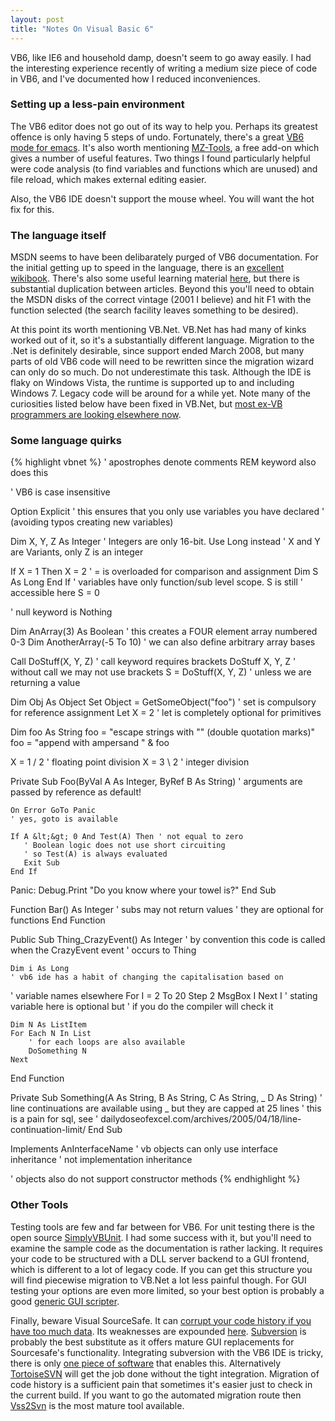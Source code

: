 ```yaml
--- 
layout: post
title: "Notes On Visual Basic 6"
---
```


VB6, like IE6 and household damp, doesn't seem to go away easily. I had the interesting experience recently of writing a medium size piece of code in VB6, and I've documented how I reduced inconveniences.

<h3>Setting up a less-pain environment</h3>

The VB6 editor does not go out of its way to help you. Perhaps its greatest offence is only having 5 steps of undo. Fortunately, there's a great <a href="http://www.emacswiki.org/cgi-bin/wiki/visual-basic-mode.el">VB6 mode for emacs</a>. It's also worth mentioning <a href="http://www.mztools.com/v3/mztools3.aspx">MZ-Tools</a>, a free add-on which gives a number of useful features. Two things I found particularly helpful were code analysis (to find variables and functions which are unused) and file reload, which makes external editing easier.

Also, the VB6 IDE doesn't support the mouse wheel. You will want the <a>hot fix for this</a>.

<h3>The language itself</h3>

MSDN seems to have been delibarately purged of VB6 documentation. For the initial getting up to speed in the language, there is an <a href="http://en.wikibooks.org/wiki/Visual_Basic">excellent wikibook</a>. There's also some useful learning material <a href="http://www.vb6.us/">here</a>, but there is substantial duplication between articles. Beyond this you'll need to obtain the MSDN disks of the correct vintage (2001 I believe) and hit F1 with the function selected (the search facility leaves something to be desired).

At this point its worth mentioning VB.Net. VB.Net has had many of kinks worked out of it, so it's a substantially different language. Migration to the .Net is definitely desirable, since support ended March 2008, but many parts of old VB6 code will need to be rewritten since the migration wizard can only do so much. Do not underestimate this task. Although the IDE is flaky on Windows Vista, the runtime is supported up to and including Windows 7. Legacy code will be around for a while yet. Note many of the curiosities listed below have been fixed in VB.Net, but <a href="http://www.codinghorror.com/blog/archives/000235.html"> most ex-VB programmers are looking elsewhere now</a>.

<h3>Some language quirks</h3>

{% highlight vbnet %}
' apostrophes denote comments
REM keyword also does this

' VB6 is case insensitive

Option Explicit
' this ensures that you only use variables you have declared
' (avoiding typos creating new variables)

Dim X, Y, Z As Integer
' Integers are only 16-bit. Use Long instead
' X and Y are Variants, only Z is an integer

If X = 1 Then
    X = 2 ' = is overloaded for comparison and assignment
   Dim S As Long
End If
' variables have only function/sub level scope. S is still
' accessible here
S = 0

' null keyword is Nothing

Dim AnArray(3) As Boolean
' this creates a FOUR element array numbered 0-3
Dim AnotherArray(-5 To 10)
' we can also define arbitrary array bases

Call DoStuff(X, Y, Z) ' call keyword requires brackets
DoStuff X, Y, Z ' without call we may not use brackets
S = DoStuff(X, Y, Z) ' unless we are returning a value

Dim Obj As Object
Set Object = GetSomeObject("foo") ' set is compulsory for reference assignment
Let X = 2 ' let is completely optional for primitives

Dim foo As String
foo = "escape strings with "" (double quotation marks)"
foo = "append with ampersand " &amp; foo

X = 1 / 2 ' floating point division
X = 3 \ 2 ' integer division

Private Sub Foo(ByVal A As Integer, ByRef B As String)
    ' arguments are passed by reference as default!

    On Error GoTo Panic
    ' yes, goto is available

    If A &lt;&gt; 0 And Test(A) Then ' not equal to zero
       ' Boolean logic does not use short circuiting
       ' so Test(A) is always evaluated
       Exit Sub
    End If

Panic:
    Debug.Print "Do you know where your towel is?"
End Sub

Function Bar() As Integer
    ' subs may not return values
   ' they are optional for functions
End Function

Public Sub Thing_CrazyEvent() As Integer
    ' by convention this code is called when the CrazyEvent event
   ' occurs to Thing

    Dim i As Long
    ' vb6 ide has a habit of changing the capitalisation based on
   ' variable names elsewhere
   For I = 2 To 20 Step 2
        MsgBox I
    Next I ' stating variable here is optional but
   ' if you do the compiler will check it

    Dim N As ListItem
    For Each N In List
        ' for each loops are also available
        DoSomething N
    Next
End Function

Private Sub Something(A As String, B As String, C As String, _
                      D As String)
    ' line continuations are available using _ but they are capped at 25 lines
   ' this is a pain for sql, see
   ' dailydoseofexcel.com/archives/2005/04/18/line-continuation-limit/
End Sub

Implements AnInterfaceName
' vb objects can only use interface inheritance
' not implementation inheritance

' objects also do not support constructor methods
{% endhighlight %}

<h3>Other Tools</h3>

Testing tools are few and far between for VB6. For unit testing there is the open source <a href="http://simplyvbunit.sourceforge.net/">SimplyVBUnit</a>. I had some success with it, but you'll need to examine the sample code as the documentation is rather lacking. It requires your code to be structured with a DLL server backend to a GUI frontend, which is different to a lot of legacy code. If you can get this structure you will find piecewise migration to VB.Net a lot less painful though. For GUI testing your options are even more limited, so your best option is probably a good <a href="http://www.autoitscript.com/autoit3/">generic GUI scripter</a>.

Finally, beware Visual SourceSafe. It can <a href="http://msdn.microsoft.com/en-us/library/ms181079%28VS.80%29.aspx">corrupt your code history if you have too much data</a>. Its weaknesses are expounded <a href="http://www.highprogrammer.com/alan/windev/sourcesafe.html">here</a>. <a href="http://subversion.tigris.org/">Subversion</a> is probably the best substitute as it offers mature GUI replacements for Sourcesafe's functionality. Integrating subversion with the VB6 IDE is tricky, there is only <a href="http://svnvb6.tigris.org/">one piece of software</a> that enables this. Alternatively <a href="http://tortoisesvn.tigris.org/">TortoiseSVN</a> will get the job done without the tight integration. Migration of code history is a sufficient pain that sometimes it's easier just to check in the current build. If you want to go the automated migration route then <a href="http://www.pumacode.org/projects/vss2svn">Vss2Svn</a> is the most mature tool available.
